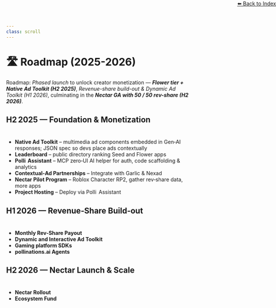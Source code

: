 ```yaml
---
class: scroll
---
```


<div style="text-align: right; position: absolute; top: 0; right: 0;">
<a href="/1">⬅️ Back to Index</a>
</div>

# 🛣️ **Roadmap (2025-2026)**

<div class="bg-indigo-100 p-1 pl-6 pr-6 rounded-lg border-l-4 border-indigo-500 mb-6">
  <p class="text-indigo-800">
    Roadmap: <em>Phased launch</em> to unlock creator monetization — 
    <strong><em>Flower tier + Native Ad Toolkit (H2 2025)</em></strong>, 
    <em>Revenue-share build-out & Dynamic Ad Toolkit (H1 2026)</em>, 
    culminating in the <strong><em>Nectar GA with 50 / 50 rev-share (H2 2026)</em></strong>.
  </p>
</div>

## **H2 2025 — Foundation & Monetization**
#
* **Native Ad Toolkit** – multimedia ad components embedded in Gen‑AI responses; JSON spec so devs place ads contextually
* **Leaderboard** – public directory ranking Seed and Flower apps
* **Polli  Assistant** – MCP zero‑UI AI helper for auth, code scaffolding & analytics
* **Contextual‑Ad Partnerships** – Integrate with Garlic & Nexad
* **Nectar Pilot Program** – Roblox Character RP2, gather rev‑share data, more apps
* **Project Hosting** – Deploy via Polli  Assistant

## **H1 2026 — Revenue‑Share Build‑out**
#
* **Monthly Rev-Share Payout**
* **Dynamic and Interactive Ad Toolkit**
* **Gaming platform SDKs**
* **pollinations.ai Agents**

## **H2 2026 — Nectar Launch & Scale**
#
* **Nectar Rollout**
* **Ecosystem Fund**
